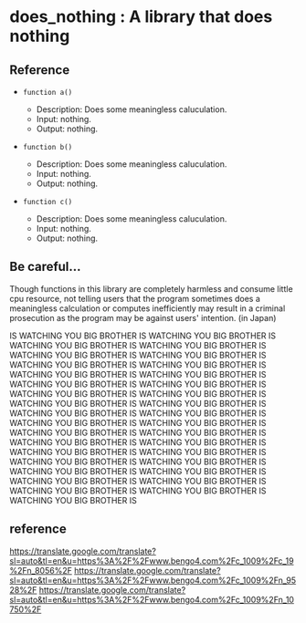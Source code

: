 # does_nothing : A library that does nothing

## Reference

- `function a()`
  - Description: Does some meaningless caluculation.
  - Input: nothing.
  - Output: nothing.

- `function b()`
  - Description: Does some meaningless caluculation.
  - Input: nothing.
  - Output: nothing.

- `function c()`
  - Description: Does some meaningless caluculation.
  - Input: nothing.
  - Output: nothing.

## Be careful...
Though functions in this library are completely harmless and consume little cpu resource, not telling users that the program sometimes does a meaningless calculation or computes inefficiently may result in a criminal prosecution as the program may be against users' intention. (in Japan)

IS WATCHING YOU BIG BROTHER IS WATCHING YOU BIG BROTHER IS WATCHING YOU BIG BROTHER IS WATCHING YOU BIG BROTHER IS WATCHING YOU BIG BROTHER IS WATCHING YOU BIG BROTHER IS WATCHING YOU BIG BROTHER IS WATCHING YOU BIG BROTHER IS WATCHING YOU BIG BROTHER IS WATCHING YOU BIG BROTHER IS WATCHING YOU BIG BROTHER IS WATCHING YOU BIG BROTHER IS WATCHING YOU BIG BROTHER IS WATCHING YOU BIG BROTHER IS WATCHING YOU BIG BROTHER IS WATCHING YOU BIG BROTHER IS WATCHING YOU BIG BROTHER IS WATCHING YOU BIG BROTHER IS WATCHING YOU BIG BROTHER IS WATCHING YOU BIG BROTHER IS WATCHING YOU BIG BROTHER IS WATCHING YOU BIG BROTHER IS WATCHING YOU BIG BROTHER IS WATCHING YOU BIG BROTHER IS WATCHING YOU BIG BROTHER IS WATCHING YOU BIG BROTHER IS WATCHING YOU BIG BROTHER IS WATCHING YOU BIG BROTHER IS WATCHING YOU BIG BROTHER IS WATCHING YOU BIG BROTHER IS WATCHING YOU BIG BROTHER IS WATCHING YOU BIG BROTHER IS WATCHING YOU BIG BROTHER IS WATCHING YOU BIG BROTHER IS WATCHING YOU BIG BROTHER IS

## reference
<https://translate.google.com/translate?sl=auto&tl=en&u=https%3A%2F%2Fwww.bengo4.com%2Fc_1009%2Fc_19%2Fn_8056%2F>
<https://translate.google.com/translate?sl=auto&tl=en&u=https%3A%2F%2Fwww.bengo4.com%2Fc_1009%2Fn_9528%2F>
<https://translate.google.com/translate?sl=auto&tl=en&u=https%3A%2F%2Fwww.bengo4.com%2Fc_1009%2Fn_10750%2F>
